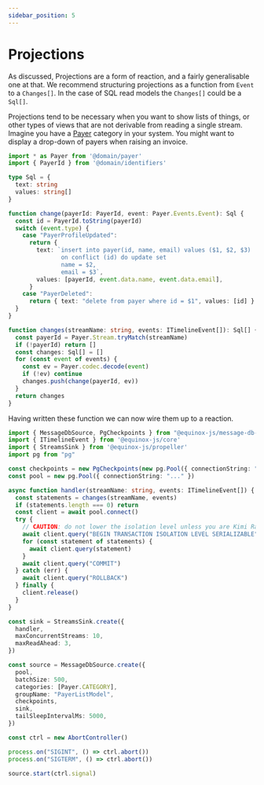 ```yaml
---
sidebar_position: 5
---
```


# Projections

As discussed, Projections are a form of reaction, and a fairly generalisable one
at that. We recommend structuring projections as a function from `Event` to a
`Changes[]`. In the case of SQL read models the `Changes[]` could be a `Sql[]`.

Projections tend to be necessary when you want to show lists of things, or other
types of views that are not derivable from reading a single stream. Imagine you
have a
[Payer](https://github.com/nordfjord/equinox-js/blob/main/apps/example/src/domain/payer.ts)
category in your system. You might want to display a drop-down of payers when
raising an invoice.

```ts
import * as Payer from '@domain/payer'
import { PayerId } from '@domain/identifiers'

type Sql = {
  text: string
  values: string[]
}

function change(payerId: PayerId, event: Payer.Events.Event): Sql {
  const id = PayerId.toString(payerId)
  switch (event.type) {
    case "PayerProfileUpdated":
      return {
        text: `insert into payer(id, name, email) values ($1, $2, $3)
               on conflict (id) do update set
               name = $2,
               email = $3`,
        values: [payerId, event.data.name, event.data.email],
      }
    case "PayerDeleted":
      return { text: "delete from payer where id = $1", values: [id] }
  }
}

function changes(streamName: string, events: ITimelineEvent[]): Sql[] {
  const payerId = Payer.Stream.tryMatch(streamName)
  if (!payerId) return []
  const changes: Sql[] = []
  for (const event of events) {
    const ev = Payer.codec.decode(event)
    if (!ev) continue
    changes.push(change(payerId, ev))
  }
  return changes
}
```

Having written these function we can now wire them up to a reaction.

```ts
import { MessageDbSource, PgCheckpoints } from "@equinox-js/message-db-source"
import { ITimelineEvent } from '@equinox-js/core'
import { StreamsSink } from '@equinox-js/propeller'
import pg from "pg"

const checkpoints = new PgCheckpoints(new pg.Pool({ connectionString: "..." }), "public")
const pool = new pg.Pool({ connectionString: "..." })

async function handler(streamName: string, events: ITimelineEvent[]) {
  const statements = changes(streamName, events)
  if (statements.length === 0) return
  const client = await pool.connect()
  try {
    // CAUTION: do not lower the isolation level unless you are Kimi Raikkonen
    await client.query("BEGIN TRANSACTION ISOLATION LEVEL SERIALIZABLE")
    for (const statement of statements) {
      await client.query(statement)
    }
    await client.query("COMMIT")
  } catch (err) {
    await client.query("ROLLBACK")
  } finally {
    client.release()
  }
}

const sink = StreamsSink.create({
  handler,
  maxConcurrentStreams: 10,
  maxReadAhead: 3,
})

const source = MessageDbSource.create({
  pool,
  batchSize: 500,
  categories: [Payer.CATEGORY],
  groupName: "PayerListModel",
  checkpoints,
  sink,
  tailSleepIntervalMs: 5000,
})

const ctrl = new AbortController()

process.on("SIGINT", () => ctrl.abort())
process.on("SIGTERM", () => ctrl.abort())

source.start(ctrl.signal)
```
